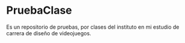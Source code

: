 # PruebaClase
Es un repositorio de pruebas, por clases del instituto en mi estudio de carrera de diseño de videojuegos.
